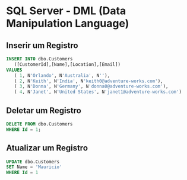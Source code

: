 # SQL Server - DML (Data Manipulation Language)

## Inserir um Registro

~~~sql
INSERT INTO dbo.Customers
   ([CustomerId],[Name],[Location],[Email])
VALUES
   ( 1, N'Orlando', N'Australia', N''),
   ( 2, N'Keith', N'India', N'keith0@adventure-works.com'),
   ( 3, N'Donna', N'Germany', N'donna0@adventure-works.com'),
   ( 4, N'Janet', N'United States', N'janet1@adventure-works.com')
~~~

## Deletar um Registro

~~~sql
DELETE FROM dbo.Customers
WHERE Id = 1;
~~~

## Atualizar um Registro

~~~sql
UPDATE dbo.Customers
SET Name = 'Mauricio'
WHERE Id = 1
~~~
